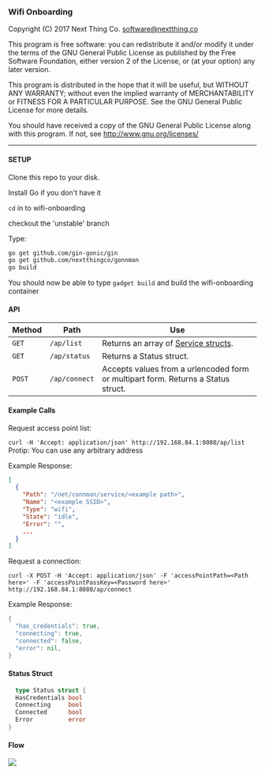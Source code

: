 ### Wifi Onboarding

Copyright (C) 2017 Next Thing Co. <software@nextthing.co>

This program is free software: you can redistribute it and/or modify
it under the terms of the GNU General Public License as published by
the Free Software Foundation, either version 2 of the License, or
(at your option) any later version.

This program is distributed in the hope that it will be useful,
but WITHOUT ANY WARRANTY; without even the implied warranty of
MERCHANTABILITY or FITNESS FOR A PARTICULAR PURPOSE.  See the
GNU General Public License for more details.

You should have received a copy of the GNU General Public License
along with this program.  If not, see <http://www.gnu.org/licenses/>

---
#### SETUP
Clone this repo to your disk.

Install Go if you don't have it

`cd` in to wifi-onboarding

checkout the 'unstable' branch

Type:
```bash
go get github.com/gin-gonic/gin
go get github.com/nextthingco/gonnman
go build
```

You should now be able to type `gadget build` and build the wifi-onboarding container

#### API

Method | Path | Use
--- | --- | ---
`GET` | `/ap/list` | Returns an array of [Service structs](https://github.com/NextThingCo/gonnman/blob/master/service.go#L45).
`GET` | `/ap/status` | Returns a Status struct.
`POST` | `/ap/connect` | Accepts values from a urlencoded form or multipart form. Returns a Status struct.

#### Example Calls
Request access point list:

`curl -H 'Accept: application/json' http://192.168.84.1:8080/ap/list`
<br>Protip: You can use any arbitrary address

Example Response:
```json
[
  {
    "Path": "/net/connman/service/<example path>",
    "Name": "<example SSID>",
    "Type": "wifi",
    "State": "idle",
    "Error": "",
    ...
  }
]
```

Request a connection:

`curl -X POST -H 'Accept: application/json' -F 'accessPointPath=<Path here>' -F 'accessPointPassKey=<Password here>' http://192.168.84.1:8080/ap/connect`

Example Response:

```go
{
  "has_credentials": true,
  "connecting": true,
  "connected": false,
  "error": nil,
}
```

#### Status Struct

```go
  type Status struct {
  HasCredentials bool
  Connecting     bool
  Connected      bool
  Error          error
}
```

#### Flow
![](http://d2rchup4fs07xx.cloudfront.net/images/wifi_onboarding_flow.png)
